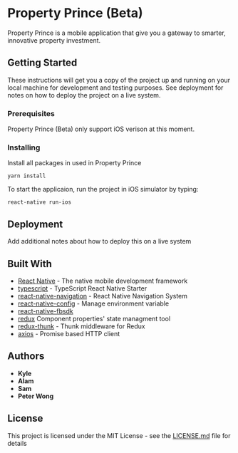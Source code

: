 # Property Prince (Beta)

Property Prince is a mobile application that give you a gateway to smarter, innovative property investment.

## Getting Started

These instructions will get you a copy of the project up and running on your local machine for development and testing purposes. See deployment for notes on how to deploy the project on a live system.

### Prerequisites

Property Prince (Beta) only support iOS verison at this moment.

### Installing

Install all packages in used in Property Prince

```
yarn install
```

To start the applicaion, run the project in iOS simulator by typing:

```
react-native run-ios
```

## Deployment

Add additional notes about how to deploy this on a live system

## Built With

- [React Native](https://facebook.github.io/react-native/) - The native mobile development framework
- [typescript](https://github.com/Microsoft/TypeScript-React-Native-Starter) - TypeScript React Native Starter
- [react-native-navigation](https://wix.github.io/react-native-navigation/) - React Native Navigation System
- [react-native-config](https://github.com/luggit/react-native-config) - Manage environment variable
- [react-native-fbsdk](https://github.com/facebook/react-native-fbsdk)
- [redux](https://github.com/reduxjs/redux/tree/master/docs) Component properties' state managment tool
- [redux-thunk](https://github.com/reduxjs/redux-thunk) - Thunk middleware for Redux
- [axios](https://github.com/axios/axios) - Promise based HTTP client

## Authors

- **Kyle**
- **Alam**
- **Sam**
- **Peter Wong**

## License

This project is licensed under the MIT License - see the [LICENSE.md](LICENSE.md) file for details
